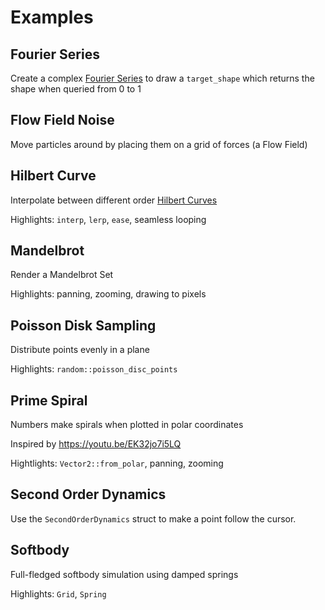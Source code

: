# Examples

## Fourier Series

Create a complex [Fourier Series](https://en.wikipedia.org/wiki/Fourier_series) to draw a `target_shape` which returns the shape when queried from 0 to 1

## Flow Field Noise

Move particles around by placing them on a grid of forces (a Flow Field)

## Hilbert Curve

Interpolate between different order [Hilbert Curves](https://en.wikipedia.org/wiki/Hilbert_curve)

Highlights: `interp`, `lerp`, `ease`, seamless looping

## Mandelbrot

Render a Mandelbrot Set

Highlights: panning, zooming, drawing to pixels

## Poisson Disk Sampling

Distribute points evenly in a plane

Highlights: `random::poisson_disc_points`

## Prime Spiral

Numbers make spirals when plotted in polar coordinates

Inspired by <https://youtu.be/EK32jo7i5LQ>

Hightlights: `Vector2::from_polar`, panning, zooming

## Second Order Dynamics

Use the `SecondOrderDynamics` struct to make a point follow the cursor.

## Softbody

Full-fledged softbody simulation using damped springs

Highlights: `Grid`, `Spring`
